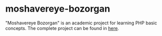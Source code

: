 # moshavereye-bozorgan
"Moshavereye Bozorgan" is an academic project for learning PHP basic concepts. The complete project can be found in [here](https://moshavereye-bozorgan.herokuapp.com/).
